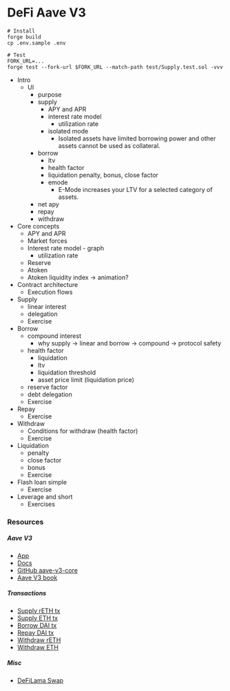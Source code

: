 # DeFi Aave V3

```shell
# Install
forge build
cp .env.sample .env

# Test
FORK_URL=...
forge test --fork-url $FORK_URL --match-path test/Supply.test.sol -vvv
```

- Intro
  - UI
    - purpose
    - supply
      - APY and APR
      - interest rate model
        - utilization rate
      - isolated mode
        - Isolated assets have limited borrowing power and other assets cannot be used as collateral.
    - borrow
      - ltv
      - health factor
      - liquidation penalty, bonus, close factor
      - emode
        - E-Mode increases your LTV for a selected category of assets.
    - net apy
    - repay
    - withdraw
- Core concepts
  - APY and APR
  - Market forces
  - Interest rate model - graph
    - utilization rate
  - Reserve
  - Atoken
  - Atoken liquidity index -> animation?
- Contract architecture
  - Execution flows
- Supply
  - linear interest
  - delegation
  - Exercise
- Borrow
  - compound interest
    - why supply -> linear and borrow -> compound -> protocol safety
  - health factor
    - liquidation
    - ltv
    - liquidation threshold
    - asset price limit (liquidation price)
  - reserve factor
  - debt delegation
  - Exercise
- Repay
  - Exercise
- Withdraw
  - Conditions for withdraw (health factor)
  - Exercise
- Liquidation
  - penalty
  - close factor
  - bonus
  - Exercise
- Flash loan simple
  - Exercise
- Leverage and short
  - Exercises

### Resources

##### Aave V3

- [App](https://app.aave.com/)
- [Docs](https://aave.com/docs)
- [GitHub aave-v3-core](https://github.com/aave/aave-v3-core)
- [Aave V3 book](https://calnix.gitbook.io/aave-book)

##### Transactions

- [Supply rETH tx](https://etherscan.io/tx/0xc1120138b3aa3dc6a49ef7e84ecd17530c273e2442f83e47025d819d9a700743)
- [Supply ETH tx](https://etherscan.io/tx/0x21de14e5c58b9431a70b780893d01f0b82f07a0495d851d97fc0e85c64887610)
- [Borrow DAI tx](https://etherscan.io/tx/0x5e4deab9462bec720f883522d306ec306959cb3ae1ec2eaf0d55477eed01b5a4)
- [Repay DAI tx](https://etherscan.io/tx/0x1145e9815060164ef9234bdbc6d88db97ac5dda7b1e30732dc981145604e0373)
- [Withdraw rETH](https://etherscan.io/tx/0x7442ab56bfe90a189516f44846b93d25aa0dde3bbfba935429ac561ab34bc575)
- [Withdraw ETH](https://etherscan.io/tx/0x748e56cfaa10b6d629bd06badfdf83b337956e640523bbb1805901e11915c517)

##### Misc

- [DeFiLama Swap](https://swap.defillama.com/)
